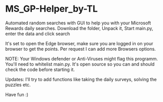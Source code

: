 # MS_GP-Helper_by-TL
Automated random searches with GUI to help you with your Microsoft Rewards daily searches.
Download the folder,
Unpack it,
Start main.py,
enter the data and click search

It's set to open the Edge browser, make sure you are logged in on your browser to get the points.
Per request I can add more Browsers options.

NOTE: Your Windows defender or Anti-Viruses might flag this programm. You'll need to whitelist main.py. It's open source so you can and should check the code before starting it.

Updates: I'll try to add functions like taking the daily surveys, solving the puzzles etc.

Have fun :)
